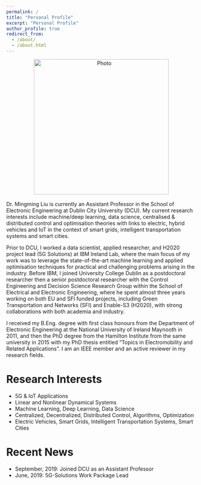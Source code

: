 ```yaml
---
permalink: /
title: "Personal Profile"
excerpt: "Personal Profile"
author_profile: true
redirect_from: 
  - /about/
  - /about.html
---
```


<p align="center">
  <img src="https://ming2liu.github.io/files/mm_pic.jpg" alt="Photo" style="width: 360px;"/> 
</p>


Dr. Mingming Liu is currently an Assistant Professor in the School of Electronic Engineering at Dublin City University (DCU). 
My current research interests include machine/deep learning, data science, centralised & distributed control and optimisation theories 
with links to electric, hybrid vehicles and IoT in the context of smart grids, intelligent transportation systems and smart cities. 

Prior to DCU, I worked a data scientist, applied researcher, and H2020 project lead (5G Solutions) at IBM Ireland Lab, where the 
main focus of my work was to leverage the state-of-the-art machine learning and applied optimisation techniques for practical
and challenging problems arising in the industry. Before IBM, I joined University College Dublin as a postdoctoral researcher then a senior postdoctoral researcher 
with the Control Engineering and Decision Science Research Group within the School of Electrical and Electronic Engineering, 
where he spent almost three years working on both EU and SFI funded projects, including Green Transportation and Networks (SFI) and Enable-S3 (H2020), 
with strong collaborations with both academia and industry.  
 
I received my B.Eng. degree with first class honours from the Department of Electronic Engineering 
at the National University of Ireland Maynooth in 2011, and then the PhD degree from the Hamilton Institute 
from the same university in 2015 with my PhD thesis entitled “Topics in Electromobility and Related Applications”. 
I am an IEEE member and an active reviewer in my research fields.




Research Interests
======
*  5G & IoT Applications 
*  Linear and Nonlinear Dynamical Systems 
*  Machine Learning, Deep Learning, Data Science 
*  Centralized, Decentralized, Distributed Control, Algorithms, Optimization 
*  Electric Vehicles, Smart Grids, Intelligent Transportation Systems, Smart Cities 


Recent News
======

*  September, 2019: Joined DCU as an Assistant Professor
*  June, 2019: 5G-Solutions Work Package Lead

